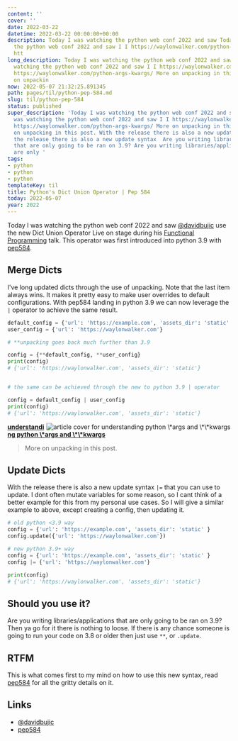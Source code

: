 ```yaml
---
content: ''
cover: ''
date: 2022-03-22
datetime: 2022-03-22 00:00:00+00:00
description: Today I was watching the python web conf 2022 and saw Today I was watching
  the python web conf 2022 and saw I I https://waylonwalker.com/python-args-kwargs/
  htt
long_description: Today I was watching the python web conf 2022 and saw Today I was
  watching the python web conf 2022 and saw I I https://waylonwalker.com/python-args-kwargs/
  https://waylonwalker.com/python-args-kwargs/ More on unpacking in this post. More
  on unpackin
now: 2022-05-07 21:32:25.891345
path: pages/til/python-pep-584.md
slug: til/python-pep-584
status: published
super_description: 'Today I was watching the python web conf 2022 and saw Today I
  was watching the python web conf 2022 and saw I I https://waylonwalker.com/python-args-kwargs/
  https://waylonwalker.com/python-args-kwargs/ More on unpacking in this post. More
  on unpacking in this post. With the release there is also a new update syntax  With
  the release there is also a new update syntax  Are you writing libraries/applications
  that are only going to be ran on 3.9? Are you writing libraries/applications that
  are only '
tags:
- python
- python
- python
templateKey: til
title: Python's Dict Union Operator | Pep 584
today: 2022-05-07
year: 2022
---
```


Today I was watching the python web conf 2022 and saw
[@davidbujic](https://twitter.com/davidvujic) use the new Dict Union Operator
Live on stage during his [Functional
Programming](https://2022.pythonwebconf.com/presentations/functional-python)
talk.  This operator was first introduced into python 3.9 with [pep584](https://peps.python.org/pep-0584/).

## Merge Dicts

I've long updated dicts through the use of unpacking.  Note that the last item
always wins.  It makes it pretty easy to make user overrides to default
configurations.  With pep584 landing in python 3.9 we can now leverage the `|`
operator to achieve the same result.

``` python
default_config = {'url': 'https://example.com', 'assets_dir': 'static' }
user_config = {'url': 'https://waylonwalker.com'}

# **unpacking goes back much further than 3.9

config = {**default_config, **user_config}
print(config)
# {'url': 'https://waylonwalker.com', 'assets_dir': 'static'}


# the same can be achieved through the new to python 3.9 | operator

config = default_config | user_config
print(config)
# {'url': 'https://waylonwalker.com', 'assets_dir': 'static'}
```



  <div class="onelinelink-wrapper">
      <a class="onelinelink" href="https://waylonwalker.com/python-args-kwargs/">
          <img style="float: right;" align='right' src="https://images.waylonwalker.com/python-args-kwargs-og_250x140.png" alt="article cover for 
 understanding python \*args and \*\*kwargs
"/>
          <p><strong>
 understanding python \*args and \*\*kwargs
</strong></p>
      </a>
  </div>


> More on unpacking in this post.

## Update Dicts

With the release there is also a new update syntax `|=` that you can use to
update.  I dont often mutate variables for some reason, so I cant think of a
better example for this from my personal use cases. So I will give a similar
example to above, except creating a config, then updating it.

``` python
# old python <3.9 way
config = {'url': 'https://example.com', 'assets_dir': 'static' }
config.update({'url': 'https://waylonwalker.com'})

# new python 3.9+ way
config = {'url': 'https://example.com', 'assets_dir': 'static' }
config |= {'url': 'https://waylonwalker.com'}

print(config)
# {'url': 'https://waylonwalker.com', 'assets_dir': 'static'}
```

## Should you use it?

Are you writing libraries/applications that are only going to be ran on 3.9?
Then ya go for it there is nothing to loose.  If there is any chance someone is
going to run your code on 3.8 or older then just use `**`, or `.update`.

## RTFM

This is what comes first to my mind on how to use this new syntax, read
[pep584](https://peps.python.org/pep-0584/) for all the gritty details on it.

## Links

* [@davidbujic](https://twitter.com/davidvujic)
* [pep584](https://peps.python.org/pep-0584/)